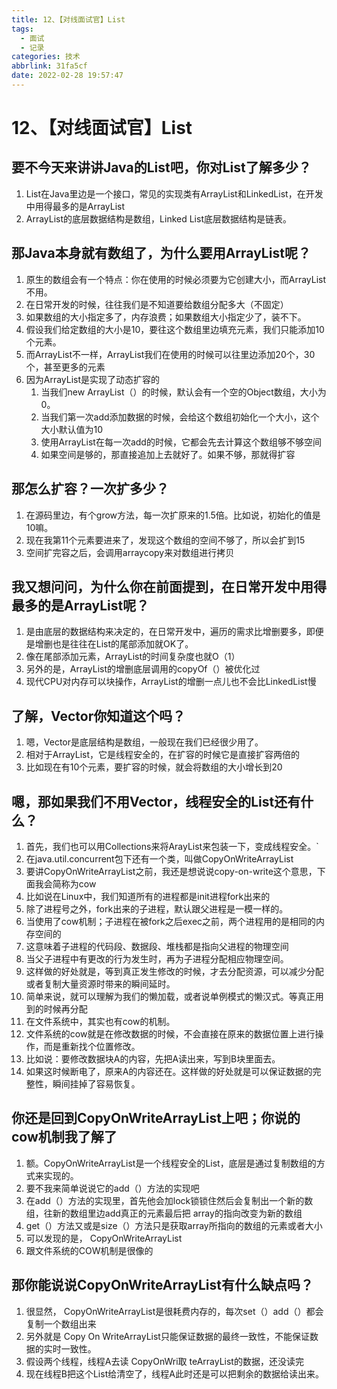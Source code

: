 ```yaml
---
title: 12、【对线面试官】List
tags:
  - 面试
  - 记录
categories: 技术
abbrlink: 31fa5cf
date: 2022-02-28 19:57:47
---
```

# 12、【对线面试官】List

## 要不今天来讲讲Java的List吧，你对List了解多少？

1. List在Java里边是一个接口，常见的实现类有ArrayList和LinkedList，在开发中用得最多的是ArrayList
2. ArrayList的底层数据结构是数组，Linked List底层数据结构是链表。

## 那Java本身就有数组了，为什么要用ArrayList呢？

1. 原生的数组会有一个特点：你在使用的时候必须要为它创建大小，而ArrayList不用。
2. 在日常开发的时候，往往我们是不知道要给数组分配多大（不固定）
3. 如果数组的大小指定多了，内存浪费；如果数组大小指定少了，装不下。
4. 假设我们给定数组的大小是10，要往这个数组里边填充元素，我们只能添加10个元素。
5. 而ArrayList不一样，ArrayList我们在使用的时候可以往里边添加20个，30个，甚至更多的元素
6. 因为ArrayList是实现了动态扩容的
   1. 当我们new ArrayList（）的时候，默认会有一个空的Object数组，大小为0。
   2. 当我们第一次add添加数据的时候，会给这个数组初始化一个大小，这个大小默认值为10
   3. 使用ArrayList在每一次add的时候，它都会先去计算这个数组够不够空间
   4. 如果空间是够的，那直接追加上去就好了。如果不够，那就得扩容

## 那怎么扩容？一次扩多少？

1. 在源码里边，有个grow方法，每一次扩原来的1.5倍。比如说，初始化的值是10嘛。
2. 现在我第11个元素要进来了，发现这个数组的空间不够了，所以会扩到15
3. 空间扩完容之后，会调用arraycopy来对数组进行拷贝

## 我又想问问，为什么你在前面提到，在日常开发中用得最多的是ArrayList呢？

1. 是由底层的数据结构来决定的，在日常开发中，遍历的需求比增删要多，即便是增删也是往往在List的尾部添加就OK了。
2. 像在尾部添加元素，ArrayList的时间复杂度也就O（1）
3. 另外的是，ArrayList的增删底层调用的copyOf（）被优化过
4. 现代CPU对内存可以块操作，ArrayList的增删一点儿也不会比LinkedList慢

## 了解，Vector你知道这个吗？

1. 嗯，Vector是底层结构是数组，一般现在我们已经很少用了。
2. 相对于ArrayList，它是线程安全的，在扩容的时候它是直接扩容两倍的
3. 比如现在有10个元素，要扩容的时候，就会将数组的大小增长到20

## 嗯，那如果我们不用Vector，线程安全的List还有什么？

1. 首先，我们也可以用Collections来将ArayList来包装一下，变成线程安全。`
2. 在java.util.concurrent包下还有一个类，叫做CopyOnWriteArrayList
3. 要讲CopyOnWriteArrayList之前，我还是想说说copy-on-write这个意思，下面我会简称为cow
4. 比如说在Linux中，我们知道所有的进程都是init进程fork出来的
5. 除了进程号之外，fork出来的子进程，默认跟父进程是一模一样的。
6. 当使用了cow机制；子进程在被fork之后exec之前，两个进程用的是相同的内存空间的
7. 这意味着子进程的代码段、数据段、堆栈都是指向父进程的物理空间
8. 当父子进程中有更改的行为发生时，再为子进程分配相应物理空间。
9. 这样做的好处就是，等到真正发生修改的时候，才去分配资源，可以减少分配或者复制大量资源时带来的瞬间延时。
10. 简单来说，就可以理解为我们的懒加载，或者说单例模式的懒汉式。等真正用到的时候再分配
11. 在文件系统中，其实也有cow的机制。
12. 文件系统的cow就是在修改数据的时候，不会直接在原来的数据位置上进行操作，而是重新找个位置修改。
13. 比如说：要修改数据块A的内容，先把A读出来，写到B块里面去。
14. 如果这时候断电了，原来A的内容还在。这样做的好处就是可以保证数据的完整性，瞬间挂掉了容易恢复。

## 你还是回到CopyOnWriteArrayList上吧；你说的cow机制我了解了

1. 额。CopyOnWriteArrayList是一个线程安全的List，底层是通过复制数组的方式来实现的。
2. 要不我来简单说说它的add（）方法的实现吧
3. 在add（）方法的实现里，首先他会加lock锁锁住然后会复制出一个新的数组，往新的数组里边add真正的元素最后把 array的指向改变为新的数组
4. get（）方法又或是size（）方法只是获取array所指向的数组的元素或者大小
5. 可以发现的是， CopyOnWriteArrayList
6. 跟文件系统的COW机制是很像的

## 那你能说说CopyOnWriteArrayList有什么缺点吗？

1. 很显然， CopyOnWriteArrayList是很耗费内存的，每次set（）add（）都会复制一个数组出来
2. 另外就是 Copy On WriteArrayList只能保证数据的最终一致性，不能保证数据的实时一致性。
3. 假设两个线程，线程A去读 CopyOnWri取 teArrayList的数据，还没读完
4. 现在线程B把这个List给清空了，线程A此时还是可以把剩余的数据给读出来。